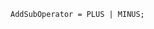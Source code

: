 <!-- This file is generated automatically by infrastructure scripts. Please don't edit by hand. -->

```{ .ebnf .slang-ebnf #AddSubOperator }
AddSubOperator = PLUS | MINUS;
```
